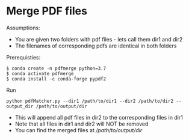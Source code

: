 # Merge PDF files
Assumptions:
- You are given two folders with pdf files - lets call them dir1 and dir2
- The filenames of corresponding pdfs are identical in both folders

Prerequisties:
```
$ conda create -n pdfmerge python=3.7
$ conda activate pdfmerge
$ conda install -c conda-forge pypdf2
```

Run
```
python pdfMatcher.py --dir1 /path/to/dir1 --dir2 /path/to/dir2 --output_dir /path/to/output/dir
```
- This will append all pdf files in dir2 to the corresponding files in dir1
- Note that all files in dir1 and dir2 will NOT be removed
- You can find the merged files at */path/to/output/dir*


